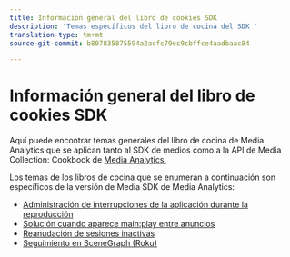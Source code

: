 ```yaml
---
title: Información general del libro de cookies SDK
description: 'Temas específicos del libro de cocina del SDK '
translation-type: tm+mt
source-git-commit: b807835875594a2acfc79ec9cbffce4aadbaac84

---
```



# Información general del libro de cookies SDK

Aquí puede encontrar temas generales del libro de cocina de Media Analytics que se aplican tanto al SDK de medios como a la API de Media Collection: Cookbook de [Media Analytics.](/help/media-analytics-cookbook/media-analytics-cookbook.md)

Los temas de los libros de cocina que se enumeran a continuación son específicos de la versión de Media SDK de Media Analytics:

* [Administración de interrupciones de la aplicación durante la reproducción](/help/sdk-implement/cookbook/app-interrupts.md)
* [Solución cuando aparece main:play entre anuncios](/help/sdk-implement/cookbook/fix-ad-play-ad.md)
* [Reanudación de sesiones inactivas](/help/sdk-implement/cookbook/resuming-inactive.md)
* [Seguimiento en SceneGraph (Roku)](/help/sdk-implement/cookbook/sdk-track-scenegraph.md)
